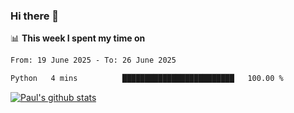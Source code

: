 ### Hi there 👋

📊 **This week I spent my time on**
<!--START_SECTION:waka-->

```txt
From: 19 June 2025 - To: 26 June 2025

Python   4 mins          █████████████████████████   100.00 %
```

<!--END_SECTION:waka-->


[![Paul's github stats](https://github-readme-stats.vercel.app/api?username=mickeyouyou&theme=dracula&show_icons=true)](https://github.com/anuraghazra/github-readme-stats)
